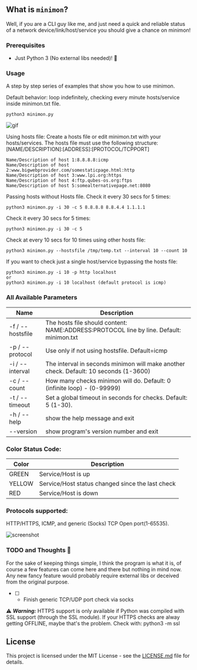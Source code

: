 What is ``minimon``?
-----------------------
Well, if you are a CLI guy like me, and just need a quick and reliable status of a network device/link/host/service you should give a chance on minimon!

### Prerequisites

- Just Python 3 (No external libs needed)! :snake:

### Usage

A step by step series of examples that show you how to use minimon.

Default behavior: loop indefinitely, checking every minute hosts/service inside minimon.txt file.

```
python3 minimon.py
```
![gif](https://i.imgur.com/XkMGVnT.gif)


Using hosts file:
Create a hosts file or edit minimon.txt with your hosts/services.
The hosts file must use the following structure:
[NAME/DESCRIPTION]:[ADDRESS]:[PROTOCOL/TCPPORT]
```
Name/Description of host 1:8.8.8.8:icmp
Name/Description of host 2:www.bigwebprovider.com/somestaticpage.html:http
Name/Description of host 3:www.lpi.org:https
Name/Description of host 4:ftp.qubes-os.org:ftps
Name/Description of host 5:somealternativepage.net:8080
```

Passing hosts without Hosts file.
Check it every 30 secs for 5 times:
```
python3 minimon.py -i 30 -c 5 8.8.8.8 8.8.4.4 1.1.1.1
```

Check it every 30 secs for 5 times:
```
python3 minimon.py -i 30 -c 5
```

Check at every 10 secs for 10 times using other hosts file:
```
python3 minimon.py --hostsfile /tmp/temp.txt --interval 10 --count 10 
```
If you want to check just a single host/service bypassing the hosts file:
```
python3 minimon.py -i 10 -p http localhost
or
python3 minimon.py -i 10 localhost (default protocol is icmp)
```
### All Available Parameters
| Name | Description |
|------|-------------|
| -f / --hostsfile | The hosts file should content: NAME:ADDRESS:PROTOCOL line by line. Default: minimon.txt |
| -p / --protocol | Use only if not using hostsfile. Default=icmp |
| -i / --interval | The interval in seconds minimon will make another check. Default: 10 seconds (1-3600) |
| -c / --count | How many checks minimon will do. Default: 0 (infinite loop) - (0-99999) |
| -t / --timeout | Set a global timeout in seconds for checks. Default: 5 (1-30). |
| -h / --help | show the help message and exit |
| --version | show program's version number and exit |

### Color Status Code:
| Color | Description |
|------|-------------|
| GREEN | Service/Host is up |
| YELLOW | Service/Host status changed since the last check |
| RED | Service/Host is down |

### Protocols supported:
HTTP/HTTPS, ICMP, and generic (Socks) TCP Open port(1-65535).

![screenshot](https://i.imgur.com/QGzBWzQ.png)

### TODO and Thoughts :thought_balloon:
For the sake of keeping things simple, I think the program is what it is, of course a few features can come here and there but  nothing in mind now. Any new fancy feature would probably require external libs or deceived from the original purpose.

- [ ] - Finish generic TCP/UDP port check via socks

:warning: ***Warning:*** HTTPS support is only available if Python was compiled with SSL support (through the SSL module).
If your HTTPS checks are alway getting OFFLINE, maybe that's the problem. 
Check with: python3 -m ssl 

## License

This project is licensed under the MIT License - see the [LICENSE.md](LICENSE.md) file for details.
